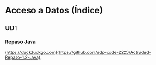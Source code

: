 # Acceso a Datos (Índice)
## UD1
### Repaso Java
(https://duckduckgo.com](https://github.com/adp-code-2223/Actividad-Repaso-1.2-Java).
